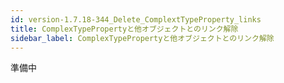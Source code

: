 ```yaml
---
id: version-1.7.18-344_Delete_ComplextTypeProperty_links
title: ComplexTypePropertyと他オブジェクトとのリンク解除
sidebar_label: ComplexTypePropertyと他オブジェクトとのリンク解除
---
```



準備中



